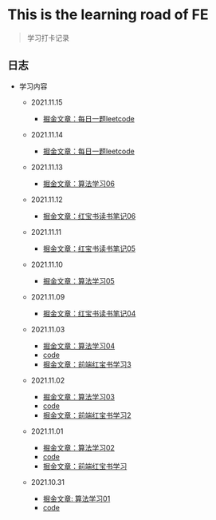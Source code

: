 # This is the learning road of FE

> 学习打卡记录

## 日志

- 学习内容
  - 2021.11.15
    - [掘金文章：每日一题leetcode](https://juejin.cn/post/7030782421230911495)
  - 2021.11.14
    - [掘金文章：每日一题leetcode](https://juejin.cn/post/7030449763371728926/)
  - 2021.11.13
    - [掘金文章：算法学习06](https://juejin.cn/post/7030086498502311967/)
  - 2021.11.12
    - [掘金文章：红宝书读书笔记06](https://juejin.cn/post/7029702113747795999)
  - 2021.11.11
    - [掘金文章：红宝书读书笔记05](https://juejin.cn/post/7029316118582050830/)
  - 2021.11.10
    - [掘金文章：算法学习05](https://juejin.cn/post/7028609739088986143/)
  - 2021.11.09
    - [掘金文章：红宝书读书笔记04](https://juejin.cn/post/7028578540316524557)

  - 2021.11.03
  
    - [掘金文章：算法学习04](https://juejin.cn/post/7026389580177735716)
    - [code](code/algorithm/sorting/the_classic_sorting.js)
    - [掘金文章：前端红宝书学习3](https://juejin.cn/post/7026389412791451679d)
  - 2021.11.02
  
    - [掘金文章：算法学习03](https://juejin.cn/post/7026017494674440222)
    - [code](code/algorithm/sorting/the_classic_sorting.js)
    - [掘金文章：前端红宝书学习2](https://juejin.cn/post/7026017397618245662)
  - 2021.11.01
    - [掘金文章：算法学习02](https://juejin.cn/post/7025650169894928420/)
    - [code](code/algorithm/sorting/the_classic_sorting.js)
    - [掘金文章：前端红宝书学习](https://juejin.cn/post/7025575335672414239)
  - 2021.10.31
  
    - [掘金文章: 算法学习01](https://juejin.cn/post/7025167372243714084/)
    - [code](code/algorithm/sorting/the_classic_sorting.js)
  